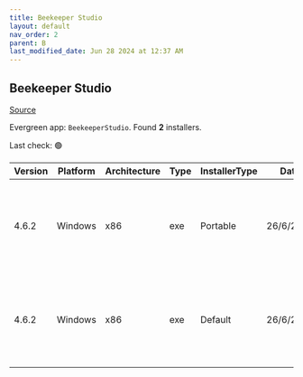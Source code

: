 ```yaml
---
title: Beekeeper Studio
layout: default
nav_order: 2
parent: B
last_modified_date: Jun 28 2024 at 12:37 AM
---
```


## Beekeeper Studio

[Source](https://www.beekeeperstudio.io/)

Evergreen app: `BeekeeperStudio`. Found **2** installers.

Last check: 🟢

| Version | Platform | Architecture | Type | InstallerType | Date      | Size     | URI                                                                                                                                                                                                                                    |
| ------- | -------- | ------------ | ---- | ------------- | --------- | -------- | -------------------------------------------------------------------------------------------------------------------------------------------------------------------------------------------------------------------------------------- |
| 4.6.2   | Windows  | x86          | exe  | Portable      | 26/6/2024 | 74927240 | [https://github.com/beekeeper-studio/beekeeper-studio/releases/download/v4.6.2/Beekeeper-Studio-4.6.2-portable.exe](https://github.com/beekeeper-studio/beekeeper-studio/releases/download/v4.6.2/Beekeeper-Studio-4.6.2-portable.exe) |
| 4.6.2   | Windows  | x86          | exe  | Default       | 26/6/2024 | 75090232 | [https://github.com/beekeeper-studio/beekeeper-studio/releases/download/v4.6.2/Beekeeper-Studio-Setup-4.6.2.exe](https://github.com/beekeeper-studio/beekeeper-studio/releases/download/v4.6.2/Beekeeper-Studio-Setup-4.6.2.exe)       |
